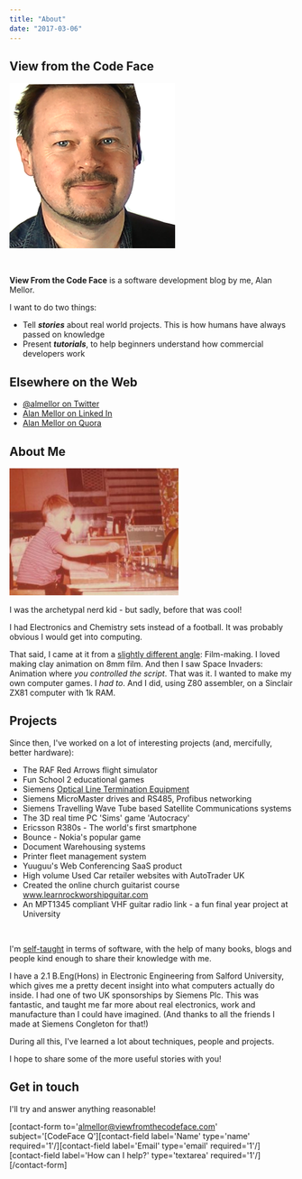 ```yaml
---
title: "About"
date: "2017-03-06"
---
```


## View from the Code Face

![Headshot of Alan Mellor, software developer since the 1980s](images/alan_mellor_viewfromthecodeface_blog.png)

 

**View From the Code Face** is a software development blog by me, Alan Mellor.

I want to do two things:

- Tell **_stories_** about real world projects. This is how humans have always passed on knowledge
- Present **_tutorials_**, to help beginners understand how commercial developers work

## Elsewhere on the Web

- [@almellor on Twitter](http://www.twitter.com/almellor)
- [Alan Mellor on Linked In](https://www.linkedin.com/in/alan-mellor-15177927/)
- [Alan Mellor on Quora](https://www.quora.com/profile/Alan-Mellor)

## About Me

![A young Alan Mellor with a Thomas Salter Chemistry Set 4!](images/alan_mellor_thomas_salter_chemistry_set_4-300x225.jpg)

I was the archetypal nerd kid - but sadly, before that was cool!

I had Electronics and Chemistry sets instead of a football. It was probably obvious I would get into computing.

That said, I came at it from a [slightly different angle](https://www.viewfromthecodeface.com/piece-code-really-got-started/): Film-making. I loved making clay animation on 8mm film. And then I saw Space Invaders: Animation where _you controlled the script_. That was it. I wanted to make my own computer games. I _had to_. And I did, using Z80 assembler, on a Sinclair ZX81 computer with 1k RAM.

## Projects

Since then, I've worked on a lot of interesting projects (and, mercifully, better hardware):

- The RAF Red Arrows flight simulator
- Fun School 2 educational games
- Siemens [Optical Line Termination Equipment](https://www.viewfromthecodeface.com/combining-disciplines-solve-hard-problems/)
- Siemens MicroMaster drives and RS485, Profibus networking
- Siemens Travelling Wave Tube based Satellite Communications systems
- The 3D real time PC 'Sims' game 'Autocracy'
- Ericsson R380s - The world's first smartphone
- Bounce - Nokia's popular game
- Document Warehousing systems
- Printer fleet management system
- Yuuguu's Web Conferencing SaaS product
- High volume Used Car retailer websites with AutoTrader UK
- Created the online church guitarist course www.learnrockworshipguitar.com
- An MPT1345 compliant VHF guitar radio link - a fun final year project at University

 

I'm [self-taught](https://www.viewfromthecodeface.com/learn-basics-programming-language-quickly/) in terms of software, with the help of many books, blogs and people kind enough to share their knowledge with me.

I have a 2.1 B.Eng(Hons) in Electronic Engineering from Salford University, which gives me a pretty decent insight into what computers actually do inside. I had one of two UK sponsorships by Siemens Plc. This was fantastic, and taught me far more about real electronics, work and manufacture than I could have imagined. (And thanks to all the friends I made at Siemens Congleton for that!)

During all this, I've learned a lot about techniques, people and projects.

I hope to share some of the more useful stories with you!

## Get in touch

I'll try and answer anything reasonable!

\[contact-form to='almellor@viewfromthecodeface.com' subject='\[CodeFace Q'\]\[contact-field label='Name' type='name' required='1'/\]\[contact-field label='Email' type='email' required='1'/\]\[contact-field label='How can I help?' type='textarea' required='1'/\]\[/contact-form\]
